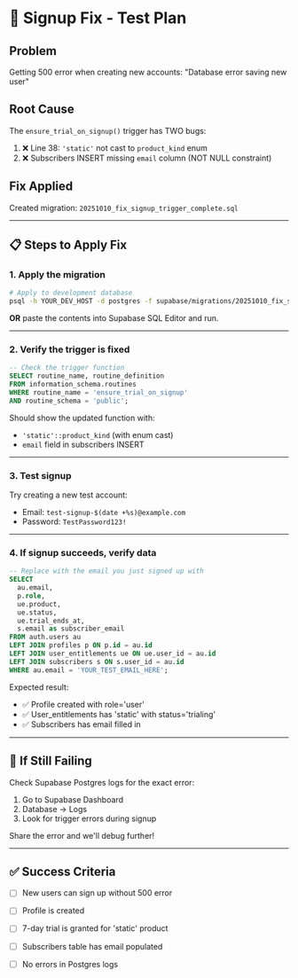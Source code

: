 # 🔧 Signup Fix - Test Plan

## Problem
Getting 500 error when creating new accounts: "Database error saving new user"

## Root Cause
The `ensure_trial_on_signup()` trigger has TWO bugs:
1. ❌ Line 38: `'static'` not cast to `product_kind` enum
2. ❌ Subscribers INSERT missing `email` column (NOT NULL constraint)

## Fix Applied
Created migration: `20251010_fix_signup_trigger_complete.sql`

---

## 📋 Steps to Apply Fix

### 1. Apply the migration

```bash
# Apply to development database
psql -h YOUR_DEV_HOST -d postgres -f supabase/migrations/20251010_fix_signup_trigger_complete.sql
```

**OR** paste the contents into Supabase SQL Editor and run.

---

### 2. Verify the trigger is fixed

```sql
-- Check the trigger function
SELECT routine_name, routine_definition
FROM information_schema.routines
WHERE routine_name = 'ensure_trial_on_signup'
AND routine_schema = 'public';
```

Should show the updated function with:
- `'static'::product_kind` (with enum cast)
- `email` field in subscribers INSERT

---

### 3. Test signup

Try creating a new test account:
- Email: `test-signup-$(date +%s)@example.com`  
- Password: `TestPassword123!`

---

### 4. If signup succeeds, verify data

```sql
-- Replace with the email you just signed up with
SELECT 
  au.email,
  p.role,
  ue.product,
  ue.status,
  ue.trial_ends_at,
  s.email as subscriber_email
FROM auth.users au
LEFT JOIN profiles p ON p.id = au.id
LEFT JOIN user_entitlements ue ON ue.user_id = au.id
LEFT JOIN subscribers s ON s.user_id = au.id
WHERE au.email = 'YOUR_TEST_EMAIL_HERE';
```

Expected result:
- ✅ Profile created with role='user'
- ✅ User_entitlements has 'static' with status='trialing'
- ✅ Subscribers has email filled in

---

## 🚨 If Still Failing

Check Supabase Postgres logs for the exact error:
1. Go to Supabase Dashboard
2. Database → Logs
3. Look for trigger errors during signup

Share the error and we'll debug further!

---

## ✅ Success Criteria

- [ ] New users can sign up without 500 error
- [ ] Profile is created
- [ ] 7-day trial is granted for 'static' product
- [ ] Subscribers table has email populated
- [ ] No errors in Postgres logs

